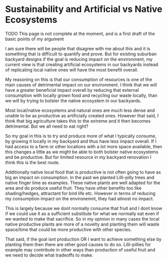 <!-- Global site tag (gtag.js) - Google Analytics -->
<script async src="https://www.googletagmanager.com/gtag/js?id=UA-177071585-1"></script>
<script>
  window.dataLayer = window.dataLayer || [];
  function gtag(){dataLayer.push(arguments);}
  gtag('js', new Date());

  gtag('config', 'UA-177071585-1');
</script>

# Sustainability and Artificial vs Native Ecosystems

TODO This page is not complete at the moment, and is a first draft of the basic points of my argument

I am sure there will be people that disagree with me about this and it is something that is difficult to quantify and prove. But for existing suburban backyard designs if the goal is reducing impact on the environment, my current view is that creating artificial ecosystems in our backyards instead of replicating local native ones will have the most benefit overall.

My reasoning on this is that our consumption of resources is one of the main causes of detrimental impact on our environment. I think that we will have a greater beneficial impact overall by reducing that external consumption with locally grown food and recycling our waste locally, than we will by trying to bolster the native ecosystem in our backyards. 

Most local/native ecosystems and natural ones are much less dense and unable to be as productive as artificially created ones. However that said, I think that big agriculture takes this to the extreme and it then becomes detrimental. But we all need to eat right?

So my goal in this is to try and produce more of what I typically consume, by growing it locally in my backyard and thus have less impact overall. If I had access to a farm or other locations with a lot more space available, then this changes a little as we might be able to both bolster native ecosystems and be productive. But for limited resource in my backyard renovation I think this is the best route.

Additionally native local food that is productive is not often going to have as big an impact on consumption. In the past we planted Lilli-pilly trees and native finger lime as examples. These native plants are well adapted for the area and do produce useful fruit. They have other benefits too like shading/hedges, attractant for bird life etc. However in terms of reducing my consumption impact on the environemnt, they had almost no impact.

This is largely because we dont normally consume that fruit and I dont know if we could use it as a sufficient substitute for what we normally eat even if we wanted to make that sacrifice. So in my opinion in many cases the local native productive plants are more of a novelty and planting them will waste space/time that could be more productive with other species.

That said, if the goal isnt production OR I want to achieve something else by planting them then there are other good causes to do so. Lilli-pillies for example may contribute in other ways than production of useful fruit and we need to decide what tradeoffs to make.


